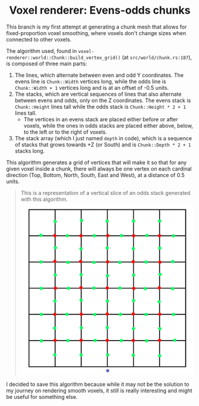 <div align="center">

# Voxel renderer: Evens-odds chunks

</div>

This branch is my first attempt at generating a chunk mesh that allows for fixed-proportion voxel smoothing, where voxels don't change sizes when connected to other voxels.

The algorithm used, found in `voxel-renderer::world::Chunk::build_vertex_grid()` (at `src/world/chunk.rs:187`), is composed of three main parts:

1. The lines, which alternate between even and odd Y coordinates. The evens line is `Chunk::Width` vertices long, while the odds line is `Chunk::Width + 1` vertices long and is at an offset of -0.5 units.
2. The stacks, which are vertical sequences of lines that also alternate between evens and odds, only on the Z coordinates. The evens stack is `Chunk::Height` lines tall while the odds stack is `Chunk::Height * 2 + 1` lines tall.
    - The vertices in an evens stack are placed either before or after voxels, while the ones in odds stacks are placed either above, below, to the left or to the right of voxels.
3. The stack array (which I just named `depth` in code), which is a sequence of stacks that grows towards +Z (or South) and is `Chunk::Depth * 2 + 1` stacks long.

This algorithm generates a grid of vertices that will make it so that for any given voxel inside a chunk, there will always be one vertex on each cardinal direction (Top, Bottom, North, South, East and West), at a distance of 0.5 units.

> This is a representation of a vertical slice of an odds stack generated with this algorithm.
![A representation of a vertical slice of an odds stack generated with this algorithm.](voxel-grid-slice.png)

I decided to save this algorithm because while it may not be the solution to my journey on rendering smooth voxels, it still is really interesting and might be useful for something else.